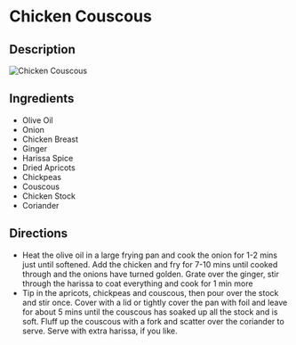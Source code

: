 # Chicken Couscous

## Description
![Chicken Couscous](https://www.themealdb.com/images/media/meals/qxytrx1511304021.jpg "Chicken Couscous")

## Ingredients
- Olive Oil
- Onion
- Chicken Breast
- Ginger
- Harissa Spice
- Dried Apricots
- Chickpeas
- Couscous
- Chicken Stock
- Coriander

## Directions
- Heat the olive oil in a large frying pan and cook the onion for 1-2 mins just until softened. Add the chicken and fry for 7-10 mins until cooked through and the onions have turned golden. Grate over the ginger, stir through the harissa to coat everything and cook for 1 min more
- Tip in the apricots, chickpeas and couscous, then pour over the stock and stir once. Cover with a lid or tightly cover the pan with foil and leave for about 5 mins until the couscous has soaked up all the stock and is soft. Fluff up the couscous with a fork and scatter over the coriander to serve. Serve with extra harissa, if you like.
